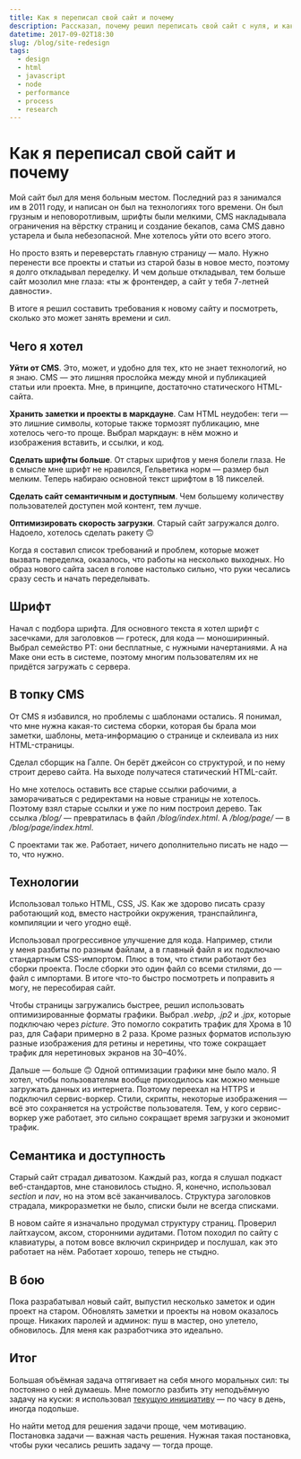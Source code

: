 ```yaml
---
title: Как я переписал свой сайт и почему
description: Рассказал, почему решил переписать свой сайт с нуля, и как это сделал.
datetime: 2017-09-02T18:30
slug: /blog/site-redesign
tags:
  - design
  - html
  - javascript
  - node
  - performance
  - process
  - research
---
```


# Как я переписал свой сайт и почему

Мой сайт был для меня больным местом. Последний раз я занимался им в 2011 году, и написан он был на технологиях того времени. Он был грузным и неповоротливым, шрифты были мелкими, CMS накладывала ограничения на вёрстку страниц и создание бекапов, сама CMS давно устарела и была небезопасной. Мне хотелось уйти ото всего этого.

Но просто взять и переверстать главную страницу — мало. Нужно перенести все проекты и статьи из старой базы в новое место, поэтому я долго откладывал переделку. И чем дольше откладывал, тем больше сайт мозолил мне глаза: «ты ж фронтендер, а сайт у тебя 7-летней давности».

В итоге я решил составить требования к новому сайту и посмотреть, сколько это может занять времени и сил.

## Чего я хотел

**Уйти от CMS**. Это, может, и удобно для тех, кто не знает технологий, но я знаю. CMS — это лишняя прослойка между мной и публикацией статьи или проекта. Мне, в принципе, достаточно статического HTML-сайта.

**Хранить заметки и проекты в маркдауне**. Сам HTML неудобен: теги — это лишние символы, которые также тормозят публикацию, мне хотелось чего-то проще. Выбрал маркдаун: в нём можно и изображения вставить, и ссылки, и код.

**Сделать шрифты больше**. От старых шрифтов у меня болели глаза. Не в смысле мне шрифт не нравился, Гельветика норм — размер был мелким. Теперь набираю основной текст шрифтом в 18 пикселей.

**Сделать сайт семантичным и доступным**. Чем большему количеству пользователей доступен мой контент, тем лучше.

**Оптимизировать скорость загрузки**. Старый сайт загружался долго. Надоело, хотелось сделать ракету 🙃

Когда я составил список требований и проблем, которые может вызвать переделка, оказалось, что работы на несколько выходных. Но образ нового сайта засел в голове настолько сильно, что руки чесались сразу сесть и начать переделывать.

## Шрифт

Начал с подбора шрифта. Для основного текста я хотел шрифт с засечками, для заголовков — гротеск, для кода — моноширинный. Выбрал семейство PT: они бесплатные, с нужными начертаниями. А на Маке они есть в системе, поэтому многим пользователям их не придётся загружать с сервера.

## В топку CMS

От CMS я избавился, но проблемы с шаблонами остались. Я понимал, что мне нужна какая-то система сборки, которая бы брала мои заметки, шаблоны, мета-информацию о странице и склеивала из них HTML-страницы.

Сделал сборщик на Галпе. Он берёт джейсон со структурой, и по нему строит дерево сайта. На выходе получатеся статический HTML-сайт.

Но мне хотелось оставить все старые ссылки рабочими, а заморачиваться с редиректами на новые страницы не хотелось. Поэтому взял старые ссылки и уже по ним построил дерево. Так ссылка _/blog/_ — превратилась в файл _/blog/index.html_. А _/blog/page/_ — в _/blog/page/index.html_.

С проектами так же. Работает, ничего дополнительно писать не надо — то, что нужно.

## Технологии

Использовал только HTML, CSS, JS. Как же здорово писать сразу работающий код, вместо настройки окружения, транспайлинга, компиляции и чего угодно ещё.

Использовал прогрессивное улучшение для кода. Например, стили у меня разбиты по разным файлам, а в главный файл я их подключаю стандартным CSS-импортом. Плюс в том, что стили работают без сборки проекта. После сборки это один файл со всеми стилями, до — файл с импортами. В итоге что-то быстро посмотреть и поправить я могу, не пересобирая сайт.

Чтобы страницы загружались быстрее, решил использовать оптимизированные форматы графики. Выбрал _.webp_, _.jp2_ и _.jpx_, которые подключаю через _picture_. Это помогло сократить трафик для Хрома в 10 раз, для Сафари примерно в 2 раза. Кроме разных форматов использую разные изображения для ретины и неретины, что тоже сокращает трафик для неретиновых экранов на 30–40%.

Дальше — больше 🙃 Одной оптимизации графики мне было мало. Я хотел, чтобы пользователям вообще приходилось как можно меньше загружать данных из интернета. Поэтому переехал на HTTPS и подключил сервис-воркер. Стили, скрипты, некоторые изображения — всё это сохраняется на устройстве пользователя. Тем, у кого сервис-воркер уже работает, это сильно сокращает время загрузки и экономит трафик.

## Семантика и доступность

Старый сайт страдал диватозом. Каждый раз, когда я слушал подкаст веб-стандартов, мне становилось стыдно. Я, конечно, использовал _section_ и _nav_, но на этом всё заканчивалось. Структура заголовков страдала, микроразметки не было, списки были не всегда списками.

В новом сайте я изначально продумал структуру страниц. Проверил лайтхаусом, аксом, сторонними аудитами. Потом походил по сайту с клавиатуры, а потом вовсе включил скринридер и послушал, как это работает на нём. Работает хорошо, теперь не стыдно.

## В бою

Пока разрабатывал новый сайт, выпустил несколько заметок и один проект на старом. Обновлять заметки и проекты на новом оказалось проще. Никаких паролей и админок: пуш в мастер, оно улетело, обновилось. Для меня как разработчика это идеально.

## Итог

Большая объёмная задача оттягивает на себя много моральных сил: ты постоянно о ней думаешь. Мне помогло разбить эту неподъёмную задачу на куски: я использовал [текущую инициативу](http://fff.works/blog/all/current-initiative/) — по часу в день, иногда подольше.

Но найти метод для решения задачи проще, чем мотивацию. Постановка задачи — важная часть решения. Нужная такая постановка, чтобы руки чесались решить задачу — тогда проще.

